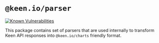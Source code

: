 # `@keen.io/parser`

[![Known Vulnerabilities](https://snyk.io/test/github/keen/keen/badge.svg?targetFile=packages/parser/package.json)](https://snyk.io/test/github/keen/keen?targetFile=packages/parser/package.json)

This package contains set of parsers that are used internally to transform Keen API responses into `@keen.io/charts` friendly format.
